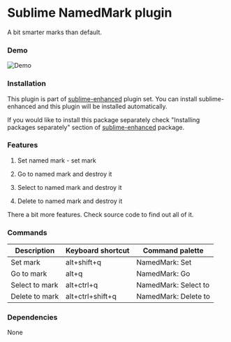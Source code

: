 # Sublime NamedMark plugin

A bit smarter marks than default.

### Demo

![Demo](https://github.com/shagabutdinov/sublime-enhanced-demos/raw/master/named_mark.gif "Demo")


### Installation

This plugin is part of [sublime-enhanced](http://github.com/shagabutdinov/sublime-enhanced)
plugin set. You can install sublime-enhanced and this plugin will be installed
automatically.

If you would like to install this package separately check "Installing packages
separately" section of [sublime-enhanced](http://github.com/shagabutdinov/sublime-enhanced)
package.

### Features

1. Set named mark - set mark

2. Go to named mark and destroy it

3. Select to named mark and destroy it

4. Delete to named mark and destroy it

There a bit more features. Check source code to find out all of it.


### Commands

| Description    | Keyboard shortcut | Command palette      |
|----------------|-------------------|----------------------|
| Set mark       | alt+shift+q       | NamedMark: Set       |
| Go to mark     | alt+q             | NamedMark: Go        |
| Select to mark | alt+ctrl+q        | NamedMark: Select to |
| Delete to mark | alt+ctrl+shift+q  | NamedMark: Delete to |


### Dependencies

None